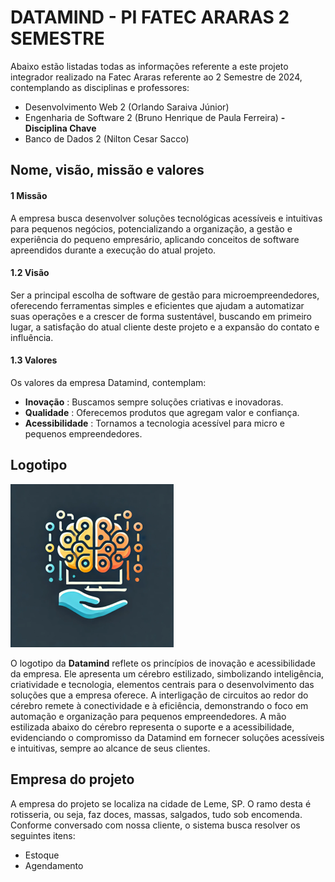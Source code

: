# DATAMIND - PI FATEC ARARAS 2 SEMESTRE

Abaixo estão listadas todas as informações referente a este projeto integrador realizado na Fatec Araras referente ao 2 Semestre de 2024, contemplando as disciplinas e professores:

- Desenvolvimento Web 2 (Orlando Saraiva Júnior)
- Engenharia de Software 2 (Bruno Henrique de Paula Ferreira) **- Disciplina Chave**
- Banco de Dados 2 (Nilton Cesar Sacco)

## Nome, visão, missão e valores

#### 1 Missão

A empresa busca desenvolver soluções tecnológicas acessíveis
e intuitivas para pequenos negócios, potencializando a organização, a gestão e
experiência do pequeno empresário, aplicando conceitos de software apreendidos
durante a execução do atual projeto.

#### 1.2 Visão

Ser a principal escolha de software de gestão para
microempreendedores, oferecendo ferramentas simples e eficientes que ajudam a
automatizar suas operações e a crescer de forma sustentável, buscando em
primeiro lugar, a satisfação do atual cliente deste projeto e a expansão do
contato e influência.

#### 1.3 Valores

Os valores da empresa Datamind, contemplam:

- **Inovação** : Buscamos sempre soluções criativas e inovadoras.
- **Qualidade** : Oferecemos produtos que agregam valor e confiança.
- **Acessibilidade** : Tornamos a tecnologia acessível para micro e pequenos empreendedores.

## Logotipo

![1725803919052](image/README/1725803919052.png)

O logotipo da **Datamind** reflete os princípios de inovação e acessibilidade da empresa. Ele apresenta um cérebro estilizado, simbolizando inteligência, criatividade e tecnologia, elementos centrais para o desenvolvimento das soluções que a empresa oferece. A interligação de circuitos ao redor do cérebro remete à conectividade e à eficiência, demonstrando o foco em automação e organização para pequenos empreendedores. A mão estilizada abaixo do cérebro representa o suporte e a acessibilidade, evidenciando o compromisso da Datamind em fornecer soluções acessíveis e intuitivas, sempre ao alcance de seus clientes.

## Empresa do projeto

A empresa do projeto se localiza na cidade de Leme, SP. O ramo desta é rotisseria, ou seja, faz doces, massas, salgados, tudo sob encomenda. Conforme conversado com nossa cliente, o sistema busca resolver os seguintes itens:

- Estoque
- Agendamento

